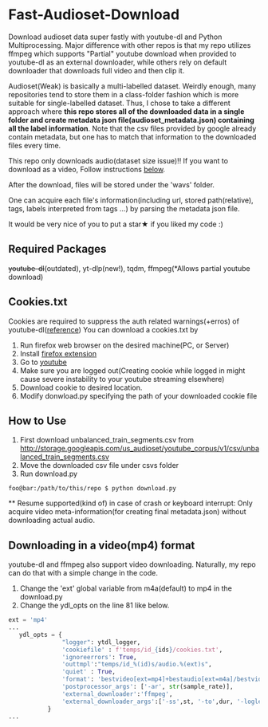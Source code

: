 # Fast-Audioset-Download
Download audioset data super fastly with youtube-dl and Python Multiprocessing. Major difference with other repos is that my repo utilizes ffmpeg which supports "Partial" youtube download when provided to youtube-dl as an external downloader, while others rely on default downloader that downloads full video and then clip it.

Audioset(Weak) is basically a multi-labelled dataset. Weirdly enough, many repositories tend to store them in a class-folder fashion which is more suitable for single-labelled dataset. Thus, I chose to take a different approach where **this repo stores all of the downloaded data in a single folder and create metadata json file(audioset_metadata.json) containing all the label information**. Note that the csv files provided by google already contain metadata, but one has to match that information to the downloaded files every time.

This repo only downloads audio(dataset size issue)!! If you want to download as a video, Follow instructions [below](#down-as-video).

After the download, files will be stored under the 'wavs' folder. 

One can acquire each file's information(including url, stored path(relative), tags, labels interpreted from tags ...) by parsing the metadata json file. 

It would be very nice of you to put a star★ if you liked my code :)

## Required Packages
~~youtube-dl~~(outdated), yt-dlp(new!), tqdm, ffmpeg(*Allows partial youtube download)

## Cookies.txt
Cookies are required to suppress the auth related warnings(+erros) of youtube-dl([reference](https://github.com/ytdl-org/youtube-dl/issues/31250))
You can download a cookies.txt by 
 1. Run firefox web browser on the desired machine(PC, or Server)
 2. Install [firefox extension](https://addons.mozilla.org/ko/firefox/addon/cookies-txt/)
 3. Go to [youtube](https://youtube.com)
 4. Make sure you are logged out(Creating cookie while logged in might cause severe instability to your youtube streaming elsewhere)
 5. Download cookie to desired location.
 6. Modify donwload.py specifying the path of your downloaded cookie file
## How to Use
 1. First download unbalanced_train_segments.csv from http://storage.googleapis.com/us_audioset/youtube_corpus/v1/csv/unbalanced_train_segments.csv
 2. Move the downloaded csv file under csvs folder
 3. Run download.py

```shell
foo@bar:/path/to/this/repo $ python download.py
```
** Resume supported(kind of) in case of crash or keyboard interrupt: Only acquire video meta-information(for creating final metadata.json) without downloading actual audio. 

## Downloading in a video(mp4) format<a name="down-as-video"></a>
youtube-dl and ffmpeg also support video downloading. Naturally, my repo can do that with a simple change in the code.

 1. Change the 'ext' global variable from m4a(default) to mp4 in the download.py
 2. Change the ydl_opts on the line 81 like below.
 ```python
ext = 'mp4'
...
    ydl_opts = {
                "logger": ytdl_logger,
                'cookiefile' : f'temps/id_{ids}/cookies.txt',
                'ignoreerrors': True,
                'outtmpl':"temps/id_%(id)s/audio.%(ext)s",
                'quiet' : True,
                'format': 'bestvideo[ext=mp4]+bestaudio[ext=m4a]/bestvideo+bestaudio',
                'postprocessor_args': ['-ar', str(sample_rate)],
                'external_downloader':'ffmpeg',
                'external_downloader_args':['-ss',st, '-to',dur, '-loglevel', 'quiet']
            }
...
 ```
